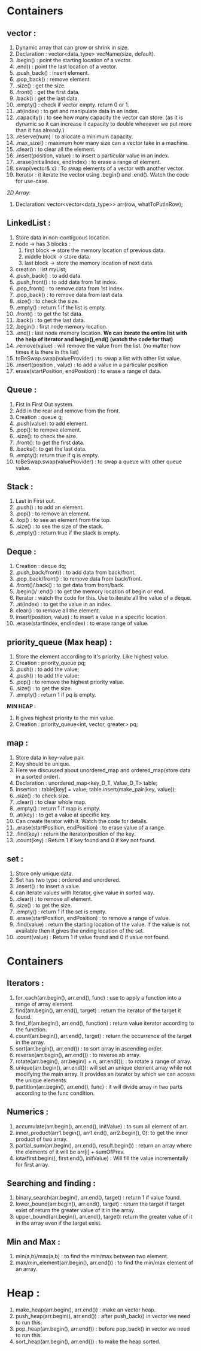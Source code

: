 # Containers

## vector :

1. Dynamic array that can grow or shrink in size.
2. Declaration : vector<data_type> vecName(size, default).
3. .begin() : point the starting location of a vector.
4. .end() : point the last location of a vector.
5. .push_back() : insert element.
6. .pop_back() : remove element.
7. .size() : get the size.
8. .front() : get the first data.
9. .back() : get the last data.
10. .empty() : check if vector empty. return 0 or 1.
11. .at(index) : to get and manipulate data in an index.
12. .capacity() : to see how many capacity the vector can store. (as it is dynamic so it can increase it capacity to double whenever we put more than it has already.)
13. .reserve(num) : to allocate a minimum capacity.
14. .max_size() : maximum how many size can a vector take in a machine.
15. .clear() : to clear all the element.
16. .insert(position, value) : to insert a particular value in an index.
17. .erase(initialIndex, endIndex) : to erase a range of element.
18. swap(vector& x) : To swap elements of a vector with another vector.
19. Iterator : it iterate the vector using .begin() and .end(). Watch the code for use-case.

_2D Array:_

1.  Declaration: vector<vector<data_type>> arr(row, whatToPutInRow);

## LinkedList :

1. Store data in non-contiguous location.
2. node -> has 3 blocks :
   1. first block -> store the memory location of previous data.
   2. middle block -> store data.
   3. last block -> store the memory location of next data.
3. creation : list<int> myList;
4. .push_back() : to add data.
5. .push_front() : to add data from 1st index.
6. .pop_front() : to remove data from 1st index.
7. .pop_back() : to remove data from last data.
8. .size() : to check the size.
9. .empty() : return 1 if the list is empty.
10. .front() : to get the 1st data.
11. .back() : to get the last data.
12. .begin() : first node memory location.
13. .end() : last node memory location.
    **We can iterate the entire list with the help of iterator and begin(),end() (watch the code for that)**
14. .remove(value) : will remove the value from the list. (no matter how times it is there in the list)
15. toBeSwap.swap(valueProvider) : to swap a list with other list value.
16. .insert(position , value) : to add a value in a particular position
17. erase(startPosition, endPosition) : to erase a range of data.

## Queue :

1. Fist in First Out system.
2. Add in the rear and remove from the front.
3. Creation : queue<int> q;
4. .push(value): to add element.
5. .pop(): to remove element.
6. .size(): to check the size.
7. .front(): to get the first data.
8. .backs(): to get the last data.
9. .empty(): return true if q is empty.
10. toBeSwap.swap(valueProvider) : to swap a queue with other queue value.

## Stack :

1. Last in First out.
2. .push() : to add an element.
3. .pop() : to remove an element.
4. .top() : to see an element from the top.
5. .size() : to see the size of the stack.
6. .empty() : return true if the stack is empty.

## Deque :

1. Creation : deque<int> dq;
2. .push_back/front() : to add data from back/front.
3. .pop_back/front() : to remove data from back/front.
4. .front()/.back() : to get data from front/back.
5. .begin()/ .end() : to get the memory location of begin or end.
6. Iterator : watch the code for this. Use to iterate all the value of a deque.
7. .at(index) : to get the value in an index.
8. clear() : to remove all the element.
9. insert(position, value) : to insert a value in a specific location.
10. .erase(startIndex, endIndex) : to erase range of value.

## priority_queue (Max heap) :

1. Store the element according to it's priority. Like highest value.
2. Creation : priority_queue<int> pq;
3. .push() : to add the value;
4. .push() : to add the value;
5. .pop() : to remove the highest priority value.
6. .size() : to get the size.
7. .empty() : return 1 if pq is empty.

**MIN HEAP :**

1. It gives highest priority to the min value.
2. Creation : priority_queue<int, vector<int>, greater<int>> pq;

## map :

1. Store data in key-value pair.
2. Key should be unique.
3. Here we discussed about unordered_map and ordered_map(store data in a sorted order).
4. Declaration : unordered_map<key_D_T, Value_D_T> table;
5. Insertion : table[key] = value;
   table.insert(make_pair(key, value));
6. .size() : to check size.
7. .clear() : to clear whole map.
8. .empty() : return 1 if map is empty.
9. .at(key) : to get a value at specific key.
10. Can create Iterator with it. Watch the code for details.
11. .erase(startPosition, endPosition) : to erase value of a range.
12. .find(key) : return the iterator/position of the key.
13. .count(key) : Return 1 if key found and 0 if key not found.

## set :

1. Store only unique data.
2. Set has two type : ordered and unordered.
3. .insert() : to insert a value.
4. can iterate values with Iterator, give value in sorted way.
5. .clear() : to remove all element.
6. .size() : to get the size.
7. .empty() : return 1 if the set is empty.
8. .erase(startPosition, endPosition) : to remove a range of value.
9. .find(value) : return the starting location of the value. If the value is not available then it gives the ending location of the set.
10. .count(value) : Return 1 if value found and 0 if value not found.

# Containers

## Iterators :

1.  for_each(arr.begin(), arr.end(), func) : use to apply a
    function into a range of array element.
2.  find(arr.begin(), arr.end(), target) : return the
    iterator of the target it found.
3.  find_if(arr.begin(), arr.end(), function) : return
    value iterator according to the function.
4.  count(arr.begin(), arr.end(), target) : return the
    occurrence of the target in the array.
5.  sort(arr.begin(), arr.end()) : to sort array in
    ascending order.
6.  reverse(arr.begin(), arr.end()) : to reverse ab array.
7.  rotate(arr.begin(), arr.begin() + n, arr.end());
    : to rotate a range of array.
8.  unique(arr.begin(), arr.end()): will set an unique
    element array while not modifying the main array. It provides an iterator by which we can access the unique elements.
9.  partition(arr.begin(), arr.end(), func) : it will
    divide array in two parts according to the func condition.

## Numerics :

1. accumulate(arr.begin(), arr.end(), initValue) : to sum
   all element of arr.
2. inner_product(arr1.begin(), arr1.end(), arr2.begin(), 0):
   to get the inner product of two array.
3. partial_sum(arr.begin(), arr.end(), result.begin()) :
   return an array where the elements of it will be arr[i] + sumOfPrev.
4. iota(first.begin(), first.end(), initValue) : Will fill
   the value incrementally for first array.

## Searching and finding :

1. binary_search(arr.begin(), arr.end(), target) : return
   1 if value found.
2. lower_bound(arr.begin(), arr.end(), target) : return the
   target if target exist of return the greater value of it in the array.
3. upper_bound(arr.begin(), arr.end(), target): return the
   greater value of it in the array even if the target exist.

## Min and Max :

1. min(a,b)/max(a,b) : to find the min/max between two
   element.
2. max/min_element(arr.begin(), arr.end()) : to find the
   min/max element of an array.

# Heap :

1. make_heap(arr.begin(), arr.end()) : make an vector
   heap.
2. push_heap(arr.begin(), arr.end()) : after push_back() in
   vector we need to run this.
3. pop_heap(arr.begin(), arr.end()) : before pop_back() in
   vector we need to run this.
4. sort_heap(arr.begin(), arr.end()) : to make the heap
   sorted.
